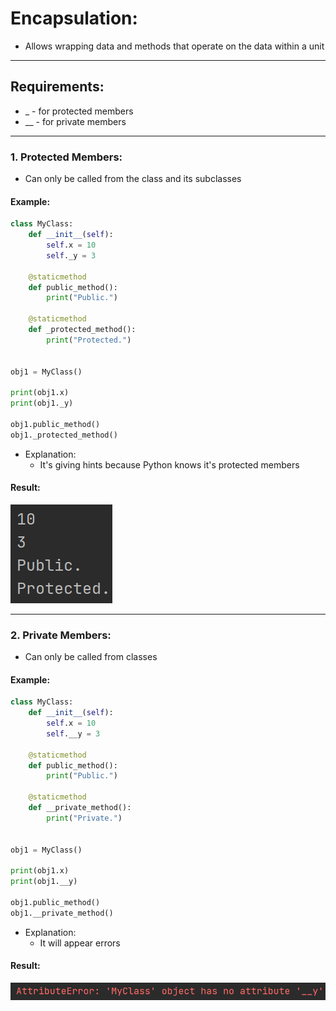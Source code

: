 # Encapsulation:
- Allows wrapping data and methods that operate on the data within a unit
------------------

## Requirements:
- _ - for protected members
- __ - for private members

----------------------

### 1. Protected Members:
- Can only be called from the class and its subclasses

#### Example:
```python
class MyClass:
    def __init__(self):
        self.x = 10
        self._y = 3

    @staticmethod
    def public_method():
        print("Public.")

    @staticmethod
    def _protected_method():
        print("Protected.")


obj1 = MyClass()

print(obj1.x)
print(obj1._y)

obj1.public_method()
obj1._protected_method()
```
- Explanation:
  - It's giving hints because Python knows it's protected members

#### Result:
![protected-members.png](../Images/protected-members.png)

------------------------

### 2. Private Members:
- Can only be called from classes

#### Example:
```python
class MyClass:
    def __init__(self):
        self.x = 10
        self.__y = 3

    @staticmethod
    def public_method():
        print("Public.")

    @staticmethod
    def __private_method():
        print("Private.")


obj1 = MyClass()

print(obj1.x)
print(obj1.__y)

obj1.public_method()
obj1.__private_method()
```
- Explanation:
  - It will appear errors

#### Result:
![private-members.png](../Images/private-members.png)